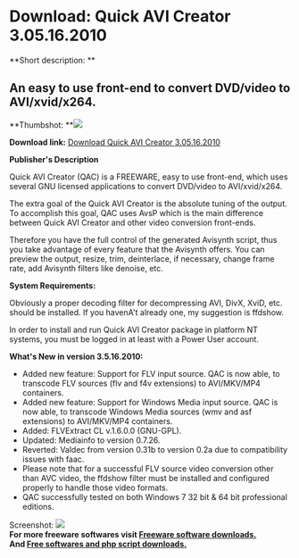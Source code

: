 # Download: Quick AVI Creator 3.05.16.2010

**Short description: **

## An easy to use front-end to convert DVD/video to AVI/xvid/x264.

  
**Thumbshot: **![](http://www.freewarefiles.com/screenshot/quickavicreator_md.gif)   
  
**Download link:** [Download Quick AVI Creator 3.05.16.2010](http://freesoftwares.boysofts.com/Quick-AVI-Creator_program_41880.html)  
  

**Publisher's Description**  
  

Quick AVI Creator (QAC) is a FREEWARE, easy to use front-end, which uses
several GNU licensed applications to convert DVD/video to AVI/xvid/x264.

The extra goal of the Quick AVI Creator is the absolute tuning of the output.
To accomplish this goal, QAC uses AvsP which is the main difference between
Quick AVI Creator and other video conversion front-ends.

Therefore you have the full control of the generated Avisynth script, thus you
take advantage of every feature that the Avisynth offers. You can preview the
output, resize, trim, deinterlace, if necessary, change frame rate, add
Avisynth filters like denoise, etc.

**System Requirements:**

Obviously a proper decoding filter for decompressing AVI, DivX, XviD, etc.
should be installed. If you havenA't already one, my suggestion is ffdshow.

In order to install and run Quick AVI Creator package in platform NT systems,
you must be logged in at least with a Power User account.

**What's New in version 3.5.16.2010:**

  * Added new feature: Support for FLV input source. QAC is now able, to transcode FLV sources (flv and f4v extensions) to AVI/MKV/MP4 containers. 
  * Added new feature: Support for Windows Media input source. QAC is now able, to transcode Windows Media sources (wmv and asf extensions) to AVI/MKV/MP4 containers. 
  * Added: FLVExtract CL v.1.6.0.0 (GNU-GPL). 
  * Updated: Mediainfo to version 0.7.26. 
  * Reverted: Valdec from version 0.31b to version 0.2a due to compatibility issues with faac. 
  * Please note that for a successful FLV source video conversion other than AVC video, the ffdshow filter must be installed and configured properly to handle those video formats. 
  * QAC successfully tested on both Windows 7 32 bit & 64 bit professional editions. 

  
  
Screenshot: ![](http://www.freewarefiles.com/screenshot/quickavicreator.gif)  
**For more freeware softwares visit [Freeware software downloads.](http://freesoftwares.boysofts.com/)**   
**And [Free softwares and php script downloads.](http://www.boysofts.com/)**

